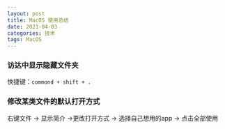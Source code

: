 ```yaml
---
layout: post
title: MacOS 使用总结
date: 2021-04-03
categories: 技术
tags: MacOS
---
```


### 访达中显示隐藏文件夹

快捷键：```commond + shift + .```

### 修改某类文件的默认打开方式

右键文件 -> 显示简介 ->更改打开方式 -> 选择自己想用的app -> 点击全部使用

